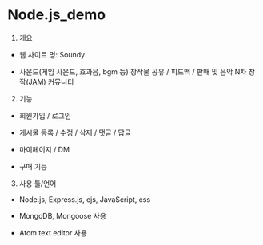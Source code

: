 # Node.js_demo
 1. 개요
- 웹 사이트 명: Soundy

- 사운드(게임 사운드, 효과음, bgm 등) 창작물 공유 / 피드백 / 판매 및 음악 N차 창작(JAM) 커뮤니티

2. 기능
- 회원가입 / 로그인

- 게시물 등록 / 수정 / 삭제 / 댓글 / 답글

- 마이페이지 / DM

- 구매 기능

3. 사용 툴/언어
- Node.js, Express.js, ejs, JavaScript, css

- MongoDB, Mongoose 사용

- Atom text editor 사용 
